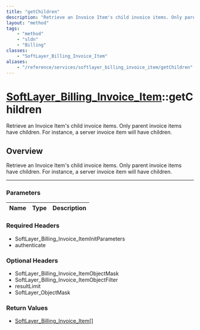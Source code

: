 ```yaml
---
title: "getChildren"
description: "Retrieve an Invoice Item's child invoice items. Only parent invoice items have children. For instance, a server invoice... "
layout: "method"
tags:
    - "method"
    - "sldn"
    - "Billing"
classes:
    - "SoftLayer_Billing_Invoice_Item"
aliases:
    - "/reference/services/softlayer_billing_invoice_item/getChildren"
---
```

# [SoftLayer_Billing_Invoice_Item](/reference/services/SoftLayer_Billing_Invoice_Item)::getChildren


Retrieve an Invoice Item's child invoice items. Only parent invoice items have children. For instance, a server invoice item will have children.


## Overview 
Retrieve an Invoice Item's child invoice items. Only parent invoice items have children. For instance, a server invoice item will have children.

-----

### Parameters 
|Name | Type | Description |
| --- | --- | --- |


### Required Headers
* SoftLayer_Billing_Invoice_ItemInitParameters
* authenticate


### Optional Headers
* SoftLayer_Billing_Invoice_ItemObjectMask
* SoftLayer_Billing_Invoice_ItemObjectFilter
* resultLimit
* SoftLayer_ObjectMask

### Return Values
* <a href='/reference/datatypes/SoftLayer_Billing_Invoice_Item'>SoftLayer_Billing_Invoice_Item[] </a>





